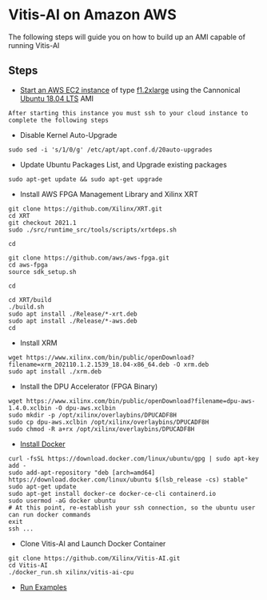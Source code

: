 # Vitis-AI on Amazon AWS
The following steps will guide you on how to build up an AMI capable of running Vitis-AI

## Steps

- [Start an AWS EC2 instance](https://docs.aws.amazon.com/AWSEC2/latest/UserGuide/launch-marketplace-console.html) of type [f1.2xlarge](https://aws.amazon.com/ec2/instance-types/f1/)  using the Cannonical [Ubuntu 18.04 LTS](https://aws.amazon.com/marketplace/pp/Canonical-Group-Limited-Ubuntu-1804-LTS-Bionic/B07CQ33QKV) AMI
```
After starting this instance you must ssh to your cloud instance to complete the following steps
```

- Disable Kernel Auto-Upgrade
```
sudo sed -i 's/1/0/g' /etc/apt/apt.conf.d/20auto-upgrades
```

- Update Ubuntu Packages List, and Upgrade existing packages
```
sudo apt-get update && sudo apt-get upgrade
```

- Install AWS FPGA Management Library and Xilinx XRT
```
git clone https://github.com/Xilinx/XRT.git
cd XRT 
git checkout 2021.1
sudo ./src/runtime_src/tools/scripts/xrtdeps.sh

cd

git clone https://github.com/aws/aws-fpga.git
cd aws-fpga
source sdk_setup.sh

cd

cd XRT/build
./build.sh
sudo apt install ./Release/*-xrt.deb
sudo apt install ./Release/*-aws.deb
cd
```

- Install XRM
```
wget https://www.xilinx.com/bin/public/openDownload?filename=xrm_202110.1.2.1539_18.04-x86_64.deb -O xrm.deb
sudo apt install ./xrm.deb
```

- Install the DPU Accelerator (FPGA Binary)
```
wget https://www.xilinx.com/bin/public/openDownload?filename=dpu-aws-1.4.0.xclbin -O dpu-aws.xclbin
sudo mkdir -p /opt/xilinx/overlaybins/DPUCADF8H
sudo cp dpu-aws.xclbin /opt/xilinx/overlaybins/DPUCADF8H
sudo chmod -R a+rx /opt/xilinx/overlaybins/DPUCADF8H
```

- [Install Docker](https://docs.docker.com/engine/install/ubuntu/)
```
curl -fsSL https://download.docker.com/linux/ubuntu/gpg | sudo apt-key add -
sudo add-apt-repository "deb [arch=amd64] https://download.docker.com/linux/ubuntu $(lsb_release -cs) stable"
sudo apt-get update
sudo apt-get install docker-ce docker-ce-cli containerd.io
sudo usermod -aG docker ubuntu
# At this point, re-establish your ssh connection, so the ubuntu user can run docker commands
exit
ssh ...
```

- Clone Vitis-AI and Launch Docker Container
```
git clone https://github.com/Xilinx/Vitis-AI.git
cd Vitis-AI
./docker_run.sh xilinx/vitis-ai-cpu
```

- [Run Examples](../../examples/DPUCADF8H/README.md)
